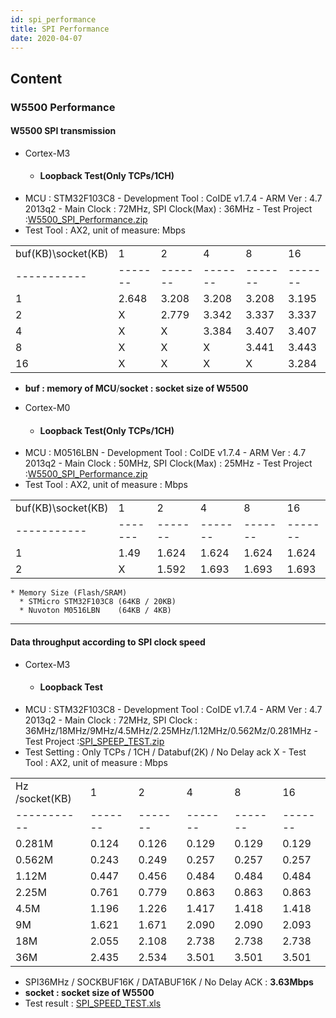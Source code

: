 ```yaml
---
id: spi_performance
title: SPI Performance
date: 2020-04-07
---
```



## Content

### W5500 Performance

#### W5500 SPI transmission


  * Cortex-M3 
    * #### Loopback Test(Only TCPs/1CH) #### 
- MCU : STM32F103C8 -
Development Tool : CoIDE v1.7.4 - ARM Ver : 4.7 2013q2 - Main Clock :
72MHz, SPI Clock(Max) : 36MHz - Test Project
:[W5500_SPI_Performance.zip](<https://wizwiki.net/wiki/lib/exe/fetch.php/products:w5500:application:w5500_spi_performance.zip>)
- Test Tool : AX2, unit of measure: Mbps

|                     |          |          |          |          |          |
| ------------------- | -------- | -------- | -------- | -------- | -------- |
| buf(KB)\\socket(KB) | 1        | 2        | 4        | 8        | 16       |
| -----------        | ------- | ------- | ------- | ------- | ------- |
| 1                   | 2.648    | 3.208    | 3.208    | 3.208    | 3.195    |
| 2                   | X        | 2.779    | 3.342    | 3.337    | 3.337    |
| 4                   | X        | X        | 3.384    | 3.407    | 3.407    |
| 8                   | X        | X        | X        | 3.441    | 3.443    |
| 16                  | X        | X        | X        | X        | 3.284    |

  - **buf : memory of MCU**/**socket : socket size of W5500** 




  * Cortex-M0
    * #### Loopback Test(Only TCPs/1CH) #### 
- MCU : M0516LBN -
Development Tool : CoIDE v1.7.4 - ARM Ver : 4.7 2013q2 - Main Clock :
50MHz, SPI Clock(Max) : 25MHz - Test Project
:[W5500_SPI_Performance.zip](<https://wizwiki.net/wiki/lib/exe/fetch.php/products:w5500:application:w5500_spi_performance.zip>)
- Test Tool : AX2, unit of measure : Mbps

|                     |          |          |          |          |          |
| ------------------- | -------- | -------- | -------- | -------- | -------- |
| buf(KB)\\socket(KB) | 1        | 2        | 4        | 8        | 16       |
| -----------        | ------- | ------- | ------- | ------- | ------- |
| 1                   | 1.49     | 1.624    | 1.624    | 1.624    | 1.624    |
| 2                   | X        | 1.592    | 1.693    | 1.693    | 1.693    |



    * Memory Size (Flash/SRAM)
      * STMicro STM32F103C8 (64KB / 20KB)
      * Nuvoton M0516LBN    (64KB / 4KB)


 --- 

#### Data throughput according to SPI clock speed


  * Cortex-M3
    * #### Loopback Test #### 
- MCU : STM32F103C8 - Development Tool :
CoIDE v1.7.4 - ARM Ver : 4.7 2013q2 - Main Clock : 72MHz, SPI Clock :
36MHz/18MHz/9MHz/4.5MHz/2.25MHz/1.12MHz/0.562Mz/0.281MHz - Test Project
:[SPI_SPEEP_TEST.zip](<https://wizwiki.net/wiki/lib/exe/fetch.php/products:w5500:application:w5500_spispeed_test_loopback_20140212.zip>)
- Test Setting : Only TCPs / 1CH / Databuf(2K) / No Delay ack X - Test
Tool : AX2, unit of measure : Mbps

|                |          |          |          |          |          |
| -------------- | -------- | -------- | -------- | -------- | -------- |
| Hz /socket(KB) | 1        | 2        | 4        | 8        | 16       |
| -----------   | ------- | ------- | ------- | ------- | ------- |
| 0.281M         | 0.124    | 0.126    | 0.129    | 0.129    | 0.129    |
| 0.562M         | 0.243    | 0.249    | 0.257    | 0.257    | 0.257    |
| 1.12M          | 0.447    | 0.456    | 0.484    | 0.484    | 0.484    |
| 2.25M          | 0.761    | 0.779    | 0.863    | 0.863    | 0.863    |
| 4.5M           | 1.196    | 1.226    | 1.417    | 1.418    | 1.418    |
| 9M             | 1.621    | 1.671    | 2.090    | 2.090    | 2.093    |
| 18M            | 2.055    | 2.108    | 2.738    | 2.738    | 2.738    |
| 36M            | 2.435    | 2.534    | 3.501    | 3.501    | 3.501    |

  - SPI36MHz / SOCKBUF16K / DATABUF16K / No Delay ACK : **3.63Mbps**
  - **socket : socket size of W5500** 
  - Test result :
    [SPI_SPEED_TEST.xls](<https://wizwiki.net/wiki/lib/exe/fetch.php/products:w5500:application:spi_speed.xlsx>)
